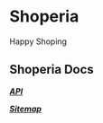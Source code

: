 # Shoperia

Happy Shoping

## Shoperia Docs

[**_API_**](docs/API.md)

[**_Sitemap_**](docs/Sitemap.md)
